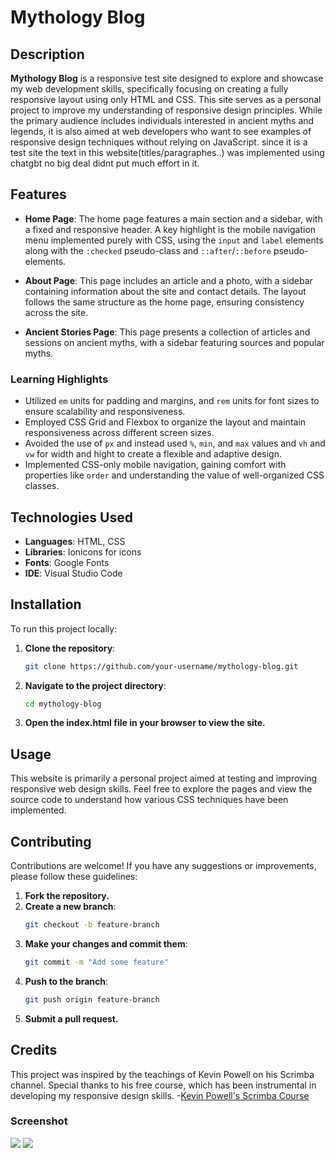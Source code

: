 # Mythology Blog

## Description

**Mythology Blog** is a responsive test site designed to explore and showcase my web development skills, specifically focusing on creating a fully responsive layout using only HTML and CSS. This site serves as a personal project to improve my understanding of responsive design principles. While the primary audience includes individuals interested in ancient myths and legends, it is also aimed at web developers who want to see examples of responsive design techniques without relying on JavaScript. since it is a test site the text in this website(titles/paragraphes..) was implemented using chatgbt no big deal didnt put much effort in it.

## Features

- **Home Page**: The home page features a main section and a sidebar, with a fixed and responsive header. A key highlight is the mobile navigation menu implemented purely with CSS, using the `input` and `label` elements along with the `:checked` pseudo-class and `::after`/`::before` pseudo-elements.
  
- **About Page**: This page includes an article and a photo, with a sidebar containing information about the site and contact details. The layout follows the same structure as the home page, ensuring consistency across the site.
  
- **Ancient Stories Page**: This page presents a collection of articles and sessions on ancient myths, with a sidebar featuring sources and popular myths.

### Learning Highlights

- Utilized `em` units for padding and margins, and `rem` units for font sizes to ensure scalability and responsiveness.
- Employed CSS Grid and Flexbox to organize the layout and maintain responsiveness across different screen sizes.
- Avoided the use of `px` and instead used `%`, `min`, and `max` values and `vh` and `vw` for width and hight to create a flexible and adaptive design.
- Implemented CSS-only mobile navigation, gaining comfort with properties like `order` and understanding the value of well-organized CSS classes.

## Technologies Used

- **Languages**: HTML, CSS
- **Libraries**: Ionicons for icons
- **Fonts**: Google Fonts
- **IDE**: Visual Studio Code

## Installation

To run this project locally:

1. **Clone the repository**: 
   ```bash
   git clone https://github.com/your-username/mythology-blog.git
2. **Navigate to the project directory**: 
   ```bash
   cd mythology-blog
3. **Open the index.html file in your browser to view the site.**

## Usage
This website is primarily a personal project aimed at testing and improving responsive web design skills. Feel free to explore the pages and view the source code to understand how various CSS techniques have been implemented.

## Contributing
Contributions are welcome! If you have any suggestions or improvements, please follow these guidelines:
1. **Fork the repository.**
2. **Create a new branch**:
   ```bash
   git checkout -b feature-branch
3. **Make your changes and commit them**:
    ```bash
    git commit -m "Add some feature"
4. **Push to the branch**:
    ```bash
    git push origin feature-branch
5. **Submit a pull request.**

## Credits

This project was inspired by the teachings of Kevin Powell on his Scrimba channel. Special thanks to his free course, which has been instrumental in developing my responsive design skills.
-[Kevin Powell's Scrimba Course](https://youtube.com/playlist?list=PLqYFXd9GTRVWU_DqZo4D1r59ng46WdvL4&si=kU5Dt4QEGSYuh_xD)


### Screenshot

![](./1.png)
![](./Responsive%20changes%20everythıng.png)